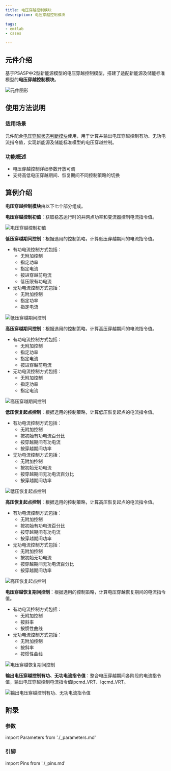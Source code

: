 ```yaml
---
title: 电压穿越控制模块
description: 电压穿越控制模块

tags:
- emtlab
- cases

---
```


## 元件介绍

基于PSASP中2型新能源模型的电压穿越控制模型，搭建了适配新能源及储能标准模型的**电压穿越控制模块**。  

![元件图形](./vrt_ctrl-stdm-graphic.png "元件图形")  

## 使用方法说明

### 适用场景

元件配合[电压穿越状态判断模块](../10-vrt_sd-stdm-v1/index.md)使用，用于计算并输出电压穿越控制有功、无功电流指令值，实现新能源及储能标准模型的电压穿越控制。  
 
### 功能概述
+ 电压穿越控制详细参数开放可调  
+ 支持高低电压穿越期间、恢复期间不同控制策略的切换
  
## 算例介绍

**电压穿越控制模块**由以下七个部分组成。  

**电压穿越控制初值**：获取稳态运行时的并网点功率和变流器控制电流指令值。  

![电压穿越控制初值](./vrt_ctrl-stdm-initial.png "电压穿越控制初值")

**低压穿越期间控制**：根据选用的控制策略，计算低压穿越期间的电流指令值。  
+ 有功电流控制方式包括：  
  + 无附加控制  
  + 指定功率  
  + 指定电流  
  + 按进穿越前电流  
  + 低压限有功电流  
+ 无功电流控制方式包括：  
  + 无附加控制  
  + 指定功率  
  + 指定电流  

![低压穿越期间控制](./vrt_ctrl-stdm-lvrt.png "低压穿越期间控制")

**高压穿越期间控制**：根据选用的控制策略，计算高压穿越期间的电流指令值。  
+ 有功电流控制方式包括：  
  + 无附加控制  
  + 指定功率  
  + 指定电流  
  + 按进穿越前电流  
+ 无功电流控制方式包括：  
  + 无附加控制  
  + 指定功率  
  + 指定电流  

![高压穿越期间控制](./vrt_ctrl-stdm-hvrt.png "高压穿越期间控制")


**低压恢复起点控制**：根据选用的控制策略，计算低压恢复起点的电流指令值。  
+ 有功电流控制方式包括：  
  + 无附加控制  
  + 按初始有功电流百分比  
  + 按穿越期间有功电流  
  + 按穿越期间功率  
+ 无功电流控制方式包括：  
  + 无附加控制  
  + 按初始无功电流  
  + 按穿越期间无功电流百分比  
  + 按穿越期间功率  

![低压恢复起点控制](./vrt_ctrl-stdm-lvrs.png "低压恢复起点控制")

**高压恢复起点控制**：根据选用的控制策略，计算高压恢复起点的电流指令值。  
+ 有功电流控制方式包括：  
  + 无附加控制  
  + 按初始有功电流百分比  
  + 按穿越期间有功电流  
  + 按穿越期间功率  
+ 无功电流控制方式包括：  
  + 无附加控制  
  + 按初始无功电流  
  + 按穿越期间无功电流百分比  
  + 按穿越期间功率  

![高压恢复起点控制](./vrt_ctrl-stdm-hvrs.png "高压恢复起点控制")

**电压穿越恢复期间控制**：根据选用的控制策略，计算电压穿越恢复期间的电流指令值。  
+ 有功电流控制方式包括：  
  + 无附加控制  
  + 按斜率  
  + 按惯性曲线  
+ 无功电流控制方式包括：  
  + 无附加控制  
  + 按斜率  
  + 按惯性曲线  

![电压穿越恢复期间控制](./vrt_ctrl-stdm-vrrc.png "电压穿越恢复期间控制")

**输出电压穿越控制有功、无功电流指令值**：整合电压穿越期间各阶段的电流指令值，输出电压穿越控制电流指令值Ipcmd_VRT、Iqcmd_VRT。  

![输出电压穿越控制有功、无功电流指令值](./vrt_ctrl-stdm-output.png "输出电压穿越控制有功、无功电流指令值")  


## 附录

### 参数

import Parameters from './_parameters.md'

<Parameters/>

### 引脚

import Pins from './_pins.md'

<Pins/>
